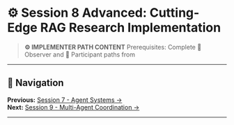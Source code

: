 # ⚙️ Session 8 Advanced: Cutting-Edge RAG Research Implementation

> **⚙️ IMPLEMENTER PATH CONTENT**
> Prerequisites: Complete 🎯 Observer and 📝 Participant paths from

---

## 🧭 Navigation

**Previous:** [Session 7 - Agent Systems →](Session7_Original_Backup.md)  
**Next:** [Session 9 - Multi-Agent Coordination →](Session9_Advanced_Production.md)

---
